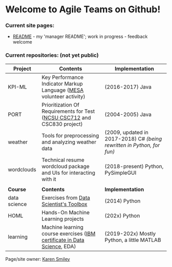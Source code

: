 # Welcome to Agile Teams on Github!

### Current site pages:
* [README](https://agileteams.github.io/manager-README/index.html) - my 'manager README'; work in progress - feedback welcome

### Current repositories: (not yet public)

Project | Contents | Implementation
------- | -------- | --------------
KPI-ML | Key Performance Indicator Markup Language ([MESA](https://github.com/MESAInternational) volunteer activity) | (2016-2017) Java 
PORT | Prioritization Of Requirements for Test ([NCSU CSC712](https://projects.ncsu.edu/grad/about-grad/board/CSC712_Course_Action_Form1.pdf) and CSC830 project) | (2004-2005) Java 
weather | Tools for preprocessing and analyzing weather data | (2009, updated in 2017-2018) C# _(being rewritten in Python, for fun)_
wordclouds | Technical resume wordcloud package and UIs for interacting with it | (2018-present) Python, PySimpleGUI
 | | 
**Course** | **Contents** | **Implementation**
data science | Exercises from [Data Scientist's Toolbox](https://www.coursera.org/course/datascitoolbox) | (2014) Python
HOML | Hands-On Machine Learning projects | (202x) Python
learning | Machine learning course exercises ([IBM certificate in Data Science](https://www.coursera.org/learn/python-for-applied-data-science-ai), EDA) | (2019-202x) Mostly Python, a little MATLAB

Page/site owner: [Karen Smiley](https://karen.agileteams.com)
